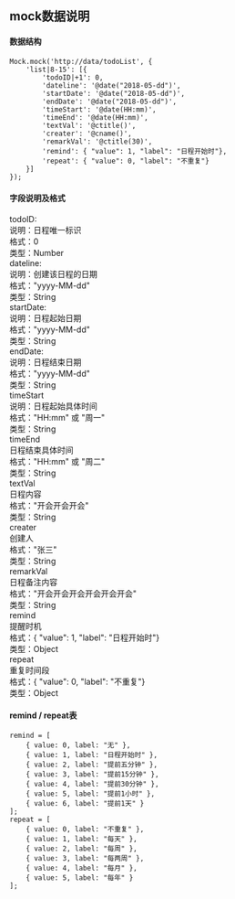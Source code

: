 ## mock数据说明

#### 数据结构
```
Mock.mock('http://data/todoList', {
    'list|8-15': [{
        'todoID|+1': 0, 
        'dateline': '@date("2018-05-dd")', 
        'startDate': '@date("2018-05-dd")',
        'endDate': '@date("2018-05-dd")', 
        'timeStart': '@date(HH:mm)', 
        'timeEnd': '@date(HH:mm)', 
        'textVal': '@ctitle()', 
        'creater': '@cname()', 
        'remarkVal': '@ctitle(30)', 
        'remind': { "value": 1, "label": "日程开始时"}, 
        'repeat': { "value": 0, "label": "不重复"} 
    }]
});

```
#### 字段说明及格式

todoID:   
    说明：日程唯一标识  
    格式：0  
    类型：Number  
dateline:  
    说明：创建该日程的日期  
    格式："yyyy-MM-dd"  
    类型：String  
startDate:  
    说明：日程起始日期  
    格式："yyyy-MM-dd"  
    类型：String  
endDate:  
    说明：日程结束日期  
    格式："yyyy-MM-dd"  
    类型：String  
timeStart  
    说明：日程起始具体时间  
    格式："HH:mm" 或 "周一"  
    类型：String  
timeEnd  
    日程结束具体时间  
    格式："HH:mm" 或 "周二"  
    类型：String  
textVal  
    日程内容  
    格式："开会开会开会"  
    类型：String  
creater  
    创建人  
    格式："张三"  
    类型：String  
remarkVal  
    日程备注内容  
    格式："开会开会开会开会开会开会"  
    类型：String  
remind  
    提醒时机  
    格式：{ "value": 1, "label": "日程开始时"}  
    类型：Object  
repeat  
    重复时间段  
    格式：{ "value": 0, "label": "不重复"}   
    类型：Object  

#### remind / repeat表
```
remind = [
    { value: 0, label: "无" },
    { value: 1, label: "日程开始时" },
    { value: 2, label: "提前五分钟" },
    { value: 3, label: "提前15分钟" },
    { value: 4, label: "提前30分钟" },
    { value: 5, label: "提前1小时" },
    { value: 6, label: "提前1天" }
];
repeat = [
    { value: 0, label: "不重复" },
    { value: 1, label: "每天" },
    { value: 2, label: "每周" },
    { value: 3, label: "每两周" },
    { value: 4, label: "每月" },
    { value: 5, label: "每年" }
];

```
